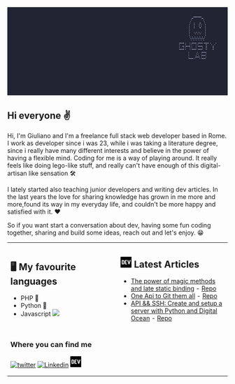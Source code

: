 <img src="https://github.com/Giuliano1993/Giuliano1993/blob/main/0002.png">

## Hi everyone ✌️

Hi, I'm Giuliano and I'm a freelance full stack web developer based in Rome.
 I work as developer since i was 23, while i was taking a literature degree, since i really have many different interests and believe in the power of having a flexible mind.
Coding for me is a way of playing around. It really feels like doing lego-like stuff, and really can't have enough of this digital-artisan like sensation 🛠️

I lately started also teaching junior developers and writing dev articles. In the last years the love for sharing knowledge has grown in me more and more,found its way in my everyday life, and couldn't be more happy and satisfied with it. ❤️

So if you want start a conversation about dev, having some fun coding together, sharing and build some ideas, reach out and let's enjoy. 😁

<table>
<tr>
<td>

## 🖥️ My favourite languages 
- PHP 🐘
- Python 🐍
- Javascript <img src="https://cdn.worldvectorlogo.com/logos/logo-javascript.svg" width="15px">

</td>
<td valign="top" width="50%">

## <a href="https://dev.to/giuliano1993"><img src="https://github.com/Giuliano1993/Giuliano1993/blob/main/devLogo.png" title="DEV" alt="DEV" width="25"/></a>   Latest Articles

- [The power of magic methods and late static binding](https://dev.to/giuliano1993/the-power-of-magic-methods-and-late-static-binding-4bj3) - [Repo](https://github.com/Giuliano1993/MagicMethodsAndLateBindingArticle)
- [One Api to Git them all](https://dev.to/giuliano1993/one-api-to-git-them-all-e8c) -  [Repo](https://github.com/Giuliano1993/git-providers-article)
- [API && SSH: Create and setup a server with Python and Digital Ocean](https://dev.to/giuliano1993/api-ssh-create-and-setup-a-server-with-python-and-digital-ocean-58e2) -  [Repo](https://github.com/Giuliano1993/doManager)


</td></tr>
<tr>
 <td colspan="2">

  ### Where you can find me
  
  <a href="https://twitter.com/gosty93"><img src="https://cdn.worldvectorlogo.com/logos/twitter-3.svg" title="twitter" alt="twitter" width="25"/></a> 
  <a href="https://www.linkedin.com/in/giuliano-gostinfini/"><img src="https://cdn.worldvectorlogo.com/logos/linkedin-icon-2.svg" title="Linkedin" alt="Linkedin" width="25"/></a> 
  <a href="https://dev.to/giuliano1993"><img src="https://github.com/Giuliano1993/Giuliano1993/blob/main/devLogo.png" title="Devto" alt="Devto" width="25"/></a> 
 </td>
</tr>
</table>
